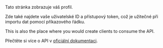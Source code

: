 Tato stránka zobrazuje váš profil.

Zde také najdete vaše uživatelské ID a přístupový token, což je užitečné při importu dat pomocí příkazového řádku.

This is also the place where you would create clients to consume the API.

Přečtěte si více o API v [oficiální dokumentaci](https://docs.firefly-iii.org/api/api).